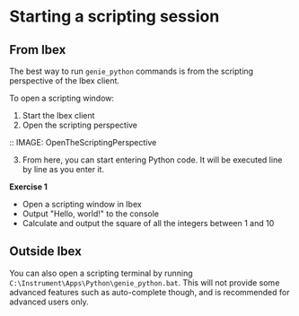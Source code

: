 Starting a scripting session
============================

From Ibex
---------

The best way to run ``genie_python`` commands is from the scripting perspective of the Ibex client.

To open a scripting window:

1. Start the Ibex client
2. Open the scripting perspective

::
    IMAGE: OpenTheScriptingPerspective

3. From here, you can start entering Python code. It will be executed line by line as you enter it.

**Exercise 1**

- Open a scripting window in Ibex
- Output "Hello, world!" to the console
- Calculate and output the square of all the integers between 1 and 10

Outside Ibex
------------

You can also open a scripting terminal by running ``C:\Instrument\Apps\Python\genie_python.bat``. This will not provide some advanced features such as auto-complete though, and is recommended for advanced users only.